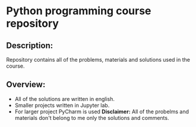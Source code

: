 # Python programming course repository

## Description:
Repository contains all of the problems, materials and solutions used in the course.
## Overview:
-	All of the solutions are written in english. 
-	Smaller projects written in Jupyter lab.
-	For larger project PyCharm is used 
__Disclaimer:__
All of the probelms and materials don't belong to me only the solutions and comments.
